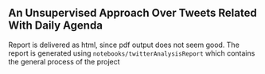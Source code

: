 ## An Unsupervised Approach Over Tweets Related With Daily Agenda

Report is delivered as html, since pdf output does not seem good. The report is generated using `notebooks/twitterAnalysisReport` which contains the general process of the project
